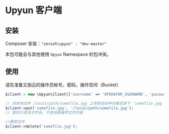 # Upyun 客户端

## 安装

Composer 安装：`"zerozh\upyun" : "dev-master"`

本包可能会与其他使用 `Upyun` Namespace 的包冲突。

## 使用

请先准备又拍云的操作员帐号，密码，操作空间（Bucket）

```PHP
$client = new \Upyun\Client(['username' => 'OPERATOR_USERNAME', 'password' => 'OPERATOR_PASSWORD', 'bucket' => 'BUCKET']);

// 将本地文件 /local/path/somefile.jpg 上传到空间中的根目录下 'somefile.jpg
$client->put('somefile.jpg', '/local/path/somefile.jpg');
// 暂时只支持文件名，不支持直接传文件内容

//删除文件
$client->delete('somefile.jpg');
```


